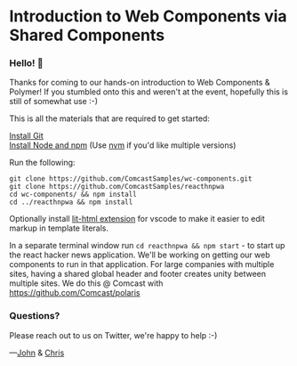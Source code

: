 # Introduction to Web Components via Shared Components

### Hello! :wave:

Thanks for coming to our hands-on introduction to Web Components & Polymer! If you stumbled onto this and weren't at the event, hopefully this is still of somewhat use :-)

This is all the materials that are required to get started:

[Install Git](https://git-scm.com/download/)  
[Install Node and npm](https://nodejs.org/en/download/) (Use [nvm](https://nodejs.org/en/download/) if you'd like multiple versions)  

Run the following:
```
git clone https://github.com/ComcastSamples/wc-components.git  
git clone https://github.com/ComcastSamples/reacthnpwa  
cd wc-components/ && npm install  
cd ../reacthnpwa && npm install  
```
Optionally install [lit-html extension](https://marketplace.visualstudio.com/items?itemName=bierner.lit-html) for vscode to make it easier to edit markup in template literals.

In a separate terminal window run `cd reacthnpwa && npm start` - to start up the react hacker news application. We'll be working on
getting our web components to run in that application. For large companies with multiple sites, having a shared global header
and footer creates unity between multiple sites. We do this @ Comcast with https://github.com/Comcast/polaris

### Questions?

Please reach out to us on Twitter, we're happy to help :-)

—[John](https://twitter.com/JohnRiv) & [Chris](https://twitter.com/chiefcll)
